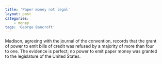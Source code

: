 ```yaml
---
title: 'Paper money not legal'
layout: post
categories:
    - money
tags: 'George Bancroft'
---
```


Madison, agreeing with the journal of the convention, records that the grant of power to emit bills of credit was refused by a majority of more than four to one. The evidence is perfect; no power to emit paper money was granted to the legislature of the United States.